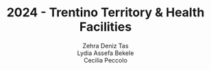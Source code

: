 ---
schema: default
title: 2024 - Trentino Territory & Health Facilities
organization: KnowDive
notes: >-
  I want to build a Knowledge Graph (KG) that provides comprehensive, accessible, and structured information about health facilities across Trentino. The KG will help residents locate essential healthcare services, such as hospitals, pharmacies, residential care, and semi-residential care, based on type, availability, and capacity. It will support informed healthcare choices, allowing users to find facilities suited to their specific needs, especially in cases requiring urgent or specialized care.
resources:
  - name: KGE - Trentino Territory & Health Facilities
    url: 'https://zdeniztas.github.io/KGE-Project-Health-Facilities-Trentino/'
    format: html
license: 'http://www.opendefinition.org/licenses/odc-by'
category:
  -   Health
maintainer: Simone Bocca
maintainer_email: simone.bocca@unitn.it
author: Zehra Deniz Tas <br> Lydia Assefa Bekele <br> Cecilia Peccolo
author_email: zehradeniz.tas@studenti.unitn.it <br> lydiaassefa.bekele@studenti.unitn.it <br> cecilia.peccolo@studenti.unitn.it
tags: 'kge,trentino,health'
pub_date: 20/02/2025
latitude_map: 46.07
longitude_map: 11.13
---